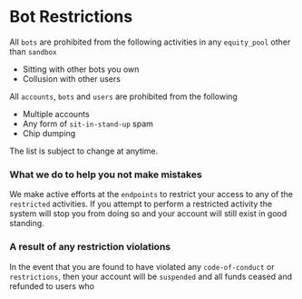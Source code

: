 # Bot Restrictions

All `bots` are prohibited from the following activities in any `equity_pool` other than `sandbox`

- Sitting with other bots you own
- Collusion with other users

All `accounts`, `bots` and `users` are prohibited from the following

- Multiple accounts
- Any form of `sit-in-stand-up` spam
- Chip dumping

The list is subject to change at anytime.

### What we do to help you not make mistakes
We make active efforts at the `endpoints` to restrict your access to any of the `restricted` activities. If you attempt to perform a restricted activity the system will stop you from doing so and your account will still exist in good standing.

### A result of any restriction violations
In the event that you are found to have violated any `code-of-conduct` or `restrictions`, then your account will be `suspended` and all funds ceased and refunded to users who  
